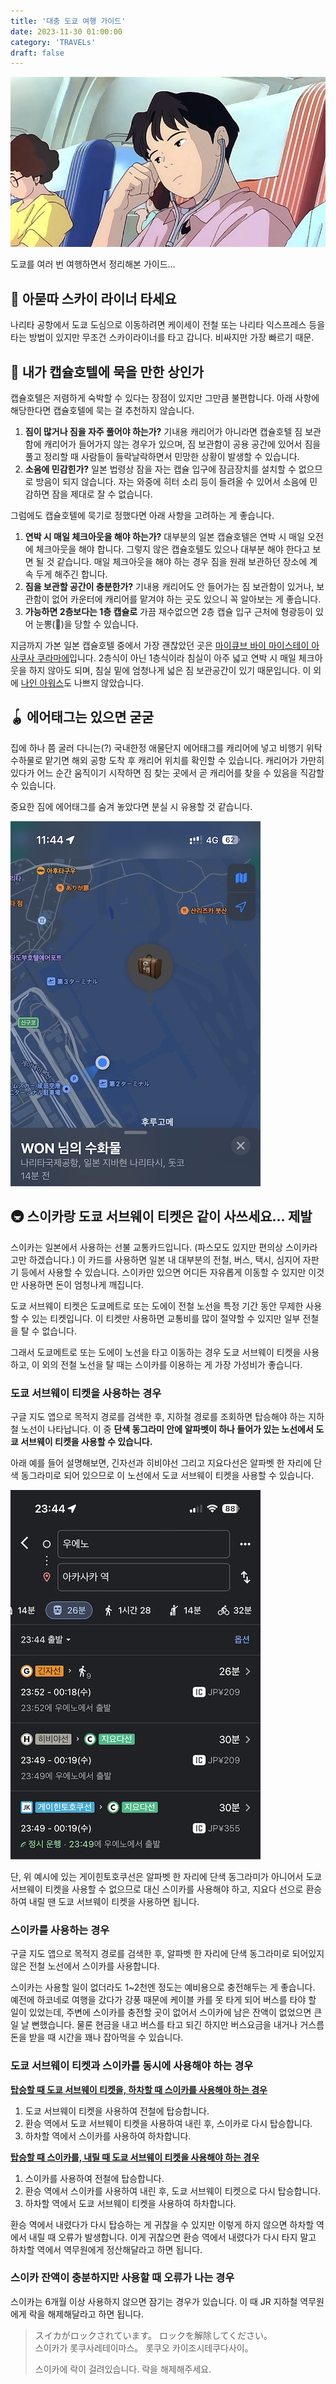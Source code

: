 ```yaml
---
title: '대충 도쿄 여행 가이드'
date: 2023-11-30 01:00:00
category: 'TRAVELs'
draft: false
---
```


![애니메이션 바다가 들린다 주인공](./images/OceanWaves_Airplane.jpeg)

도쿄를 여러 번 여행하면서 정리해본 가이드...


## 🚄 아묻따 스카이 라이너 타세요

나리타 공항에서 도쿄 도심으로 이동하려면 케이세이 전철 또는 나리타 익스프레스 등을 타는 방법이 있지만 무조건 스카이라이너를 타고 갑니다. 비싸지만 가장 빠르기 때문.


## 💊 내가 캡슐호텔에 묵을 만한 상인가

캡슐호텔은 저렴하게 숙박할 수 있다는 장점이 있지만 그만큼 불편합니다. 아래 사항에 해당한다면 캡슐호텔에 묵는 걸 추천하지 않습니다.

1. **짐이 많거나 짐을 자주 풀어야 하는가?** 기내용 캐리어가 아니라면 캡슐호텔 짐 보관함에 캐리어가 들어가지 않는 경우가 있으며, 짐 보관함이 공용 공간에 있어서 짐을 풀고 정리할 때 사람들이 들락날락하면서 민망한 상황이 발생할 수 있습니다.
2. **소음에 민감힌가?** 일본 법령상 잠을 자는 캡슐 입구에 잠금장치를 설치할 수 없으므로 방음이 되지 않습니다. 자는 와중에 히터 소리 등이 들려올 수 있어서 소음에 민감하면 잠을 제대로 잘 수 없습니다.

그럼에도 캡슐호텔에 묵기로 정했다면 아래 사항을 고려하는 게 좋습니다.

1. **연박 시 매일 체크아웃을 해야 하는가?** 대부분의 일본 캡슐호텔은 연박 시 매일 오전에 체크아웃을 해야 합니다. 그렇지 않은 캡슐호텔도 있으나 대부분 해야 한다고 보면 될 것 같습니다. 매일 체크아웃을 해야 하는 경우 짐을 원래 보관하던 장소에 계속 두게 해주긴 합니다.
2. **짐을 보관할 공간이 충분한가?** 기내용 캐리어도 안 들어가는 짐 보관함이 있거나, 보관함이 없어 카운터에 캐리어를 맡겨야 하는 곳도 있으니 꼭 알아보는 게 좋습니다.
3. **가능하면 2층보다는 1층 캡슐로** 가끔 재수없으면 2층 캡슐 입구 근처에 형광등이 있어 눈뽕(🤩)을 당할 수 있습니다.

지금까지 가본 일본 캡슐호텔 중에서 가장 괜찮았던 곳은 [마이큐브 바이 마이스테이 아사쿠사 쿠라마에](https://goo.gl/maps/JnVFp1NrsfTiwrVx7)입니다. 2층식이 아닌 1층식이라 침실이 아주 넓고 연박 시 매일 체크아웃을 하지 않아도 되며, 침실 밑에 엄청나게 넓은 짐 보관공간이 있기 때문입니다. 이 외에 [나인 아워스](https://maps.app.goo.gl/6mUr97ZuPHaNYpqz9)도 나쁘지 않았습니다.


## 🪀 에어태그는 있으면 굳굳

집에 하나 쯤 굴러 다니는(?) 국내한정 애물단지 에어태그를 캐리어에 넣고 비행기 위탁 수하물로 맡기면 해외 공항 도착 후 캐리어 위치를 확인할 수 있습니다. 캐리어가 가만히 있다가 어느 순간 움직이기 시작하면 짐 찾는 곳에서 곧 캐리어를 찾을 수 있음을 직감할 수 있습니다.

중요한 짐에 에어태그를 숨겨 놓았다면 분실 시 유용할 것 같습니다.

![에어태그로 캐리어 위치 찾기](./2023-04-tokyo/images/Airtag_Location.jpg)


## 🚇 스이카랑 도쿄 서브웨이 티켓은 같이 사쓰세요... 제발

스이카는 일본에서 사용하는 선불 교통카드입니다. (파스모도 있지만 편의상 스이카라고만 하겠습니다.) 이 카드를 사용하면 일본 내 대부분의 전철, 버스, 택시, 심지어 자판기 등에서 사용할 수 있습니다. 스이카만 있으면 어디든 자유롭게 이동할 수 있지만 이것만 사용하면 돈이 엄청나게 깨집니다.

도쿄 서브웨이 티켓은 도쿄메트로 또는 도에이 전철 노선을 특정 기간 동안 무제한 사용할 수 있는 티켓입니다. 이 티켓만 사용하면 교통비를 많이 절약할 수 있지만 일부 전철을 탈 수 없습니다.

그래서 도쿄메트로 또는 도에이 노선을 타고 이동하는 경우 도쿄 서브웨이 티켓을 사용하고, 이 외의 전철 노선을 탈 때는 스이카를 이용하는 게 가장 가성비가 좋습니다.

### 도쿄 서브웨이 티켓을 사용하는 경우

구글 지도 앱으로 목적지 경로를 검색한 후, 지하철 경로를 조회하면 탑승해야 하는 지하철 노선이 나타납니다. 이 중 **단색 동그라미 안에 알파벳이 하나 들어가 있는 노선에서 도쿄 서브웨이 티켓을 사용할 수 있습니다.**

아래 예를 들어 설명해보면, 긴자선과 히비야선 그리고 지요다선은 알파벳 한 자리에 단색 동그라미로 되어 있으므로 이 노선에서 도쿄 서브웨이 티켓을 사용할 수 있습니다.

![구글 맵 도쿄 지하철 경로 검색](./2023-04-tokyo/images/GoogleMap_Subway_Search.JPG)

단, 위 예시에 있는 게이힌토호쿠선은 알파벳 한 자리에 단색 동그라미가 아니어서 도쿄 서브웨이 티켓을 사용할 수 없으므로 대신 스이카를 사용해야 하고, 지요다 선으로 환승하여 내릴 땐 도쿄 서브웨이 티켓을 사용하면 됩니다.



### 스이카를 사용하는 경우

구글 지도 앱으로 목적지 경로를 검색한 후, 알파벳 한 자리에 단색 동그라미로 되어있지 않은 전철 노선에서 스이카를 사용합니다.

스이카는 사용할 일이 없더라도 1~2천엔 정도는 예비용으로 충전해두는 게 좋습니다. 예전에 하코네로 여행을 갔다가 강풍 때문에 케이블 카를 못 타게 되어 버스를 타야 할 일이 있었는데, 주변에 스이카를 충전할 곳이 없어서 스이카에 남은 잔액이 없었으면 큰일 날 뻔했습니다. 물론 현금을 내고 버스를 타고 되긴 하지만 버스요금을 내거나 거스름돈을 받을 때 시간을 꽤나 잡아먹을 수 있습니다.

### 도쿄 서브웨이 티켓과 스이카를 동시에 사용해야 하는 경우

**<U>탑승할 때 도쿄 서브웨이 티켓을, 하차할 때 스이카를 사용해야 하는 경우</U>**
1. 도쿄 서브웨이 티켓을 사용하여 전철에 탑승합니다.
2. 환승 역에서 도쿄 서브웨이 티켓을 사용하여 내린 후, 스이카로 다시 탑승합니다.
3. 하차할 역에서 스이카를 사용하여 하차합니다.

**<U>탑승할 때 스이카를, 내릴 때 도쿄 서브웨이 티켓을 사용해야 하는 경우</U>**
1. 스이카를 사용하여 전철에 탑승합니다.
2. 환승 역에서 스이카를 사용하여 내린 후, 도쿄 서브웨이 티켓으로 다시 탑승합니다.
3. 하차할 역에서 도쿄 서브웨이 티켓을 사용하여 하차합니다.

환승 역에서 내렸다가 다시 탑승하는 게 귀찮을 수 있지만 이렇게 하지 않으면 하차할 역에서 내릴 때 오류가 발생합니다. 이게 귀찮으면 환승 역에서 내렸다가 다시 타지 말고 하차할 역에서 역무원에게 정산해달라고 하면 됩니다.

### 스이카 잔액이 충분하지만 사용할 때 오류가 나는 경우

스이카는 6개월 이상 사용하지 않으면 잠기는 경우가 있습니다. 이 때 JR 지하철 역무원에게 락을 해제해달라고 하면 됩니다.

> スイカがロックされています。 ロックを解除してください。<br/>
> 스이카가 롯쿠사레테이마스。 롯쿠오 카이조시테쿠다사이。
>
> 스이카에 락이 걸려있습니다. 락을 해제해주세요.